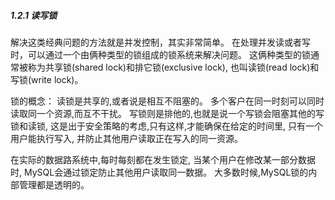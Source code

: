 ##### 1.2.1 读写锁

解决这类经典问题的方法就是并发控制，其实非常简单。
在处理并发读或者写时，可以通过一个由俩种类型的锁组成的锁系统来解决问题。
这俩种类型的锁通常被称为共享锁(shared lock)和排它锁(exclusive lock),
也叫读锁(read lock)和写锁(write lock)。

锁的概念：
读锁是共享的,或者说是相互不阻塞的。
多个客户在同一时刻可以同时读取同一个资源,而互不干扰。
写锁则是排他的,也就是说一个写锁会阻塞其他的写锁和读锁,
这是出于安全策略的考虑,只有这样,才能确保在给定的时间里,
只有一个用户能执行写入,
并防止其他用户读取正在写入的同一资源。

在实际的数据路系统中,每时每刻都在发生锁定,
当某个用户在修改某一部分数据时,
MySQL会通过锁定防止其他用户读取同一数据。
大多数时候,MySQL锁的内部管理都是透明的。